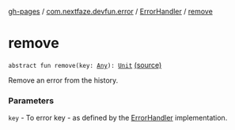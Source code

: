 [gh-pages](../../index.md) / [com.nextfaze.devfun.error](../index.md) / [ErrorHandler](index.md) / [remove](./remove.md)

# remove

`abstract fun remove(key: `[`Any`](https://kotlinlang.org/api/latest/jvm/stdlib/kotlin/-any/index.html)`): `[`Unit`](https://kotlinlang.org/api/latest/jvm/stdlib/kotlin/-unit/index.html) [(source)](https://github.com/NextFaze/dev-fun/tree/master/devfun/src/main/java/com/nextfaze/devfun/error/Handler.kt#L94)

Remove an error from the history.

### Parameters

`key` - To error key - as defined by the [ErrorHandler](index.md) implementation.